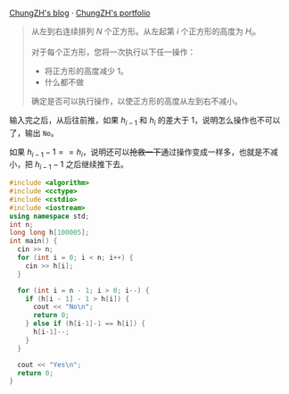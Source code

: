 [ChungZH's blog](https://chungzh.cn) · [ChungZH's portfolio](https://chungzh.cc)

> 从左到右连续排列 $N$ 个正方形。从左起第 $i$ 个正方形的高度为 $H_i$。
>
> 对于每个正方形，您将一次执行以下任一操作：
>
> - 将正方形的高度减少 $1$。
> - 什么都不做
>
> 确定是否可以执行操作，以使正方形的高度从左到右不减小。

输入完之后，从后往前推，如果 $h_{i-1}$ 和 $h_i$ 的差大于 $1$，说明怎么操作也不可以了，输出 `No`。

如果 $h_{i-1}-1==h_i$，说明还可以~~抢救一下~~通过操作变成一样多，也就是不减小，把 $h_{i-1}-1$ 之后继续推下去。

```cpp
#include <algorithm>
#include <cctype>
#include <cstdio>
#include <iostream>
using namespace std;
int n;
long long h[100005];
int main() {
  cin >> n;
  for (int i = 0; i < n; i++) {
    cin >> h[i];
  }

  for (int i = n - 1; i > 0; i--) {
    if (h[i - 1] - 1 > h[i]) {
      cout << "No\n";
      return 0;
    } else if (h[i-1]-1 == h[i]) {
      h[i-1]--;
    }
  }

  cout << "Yes\n";
  return 0;
}

```